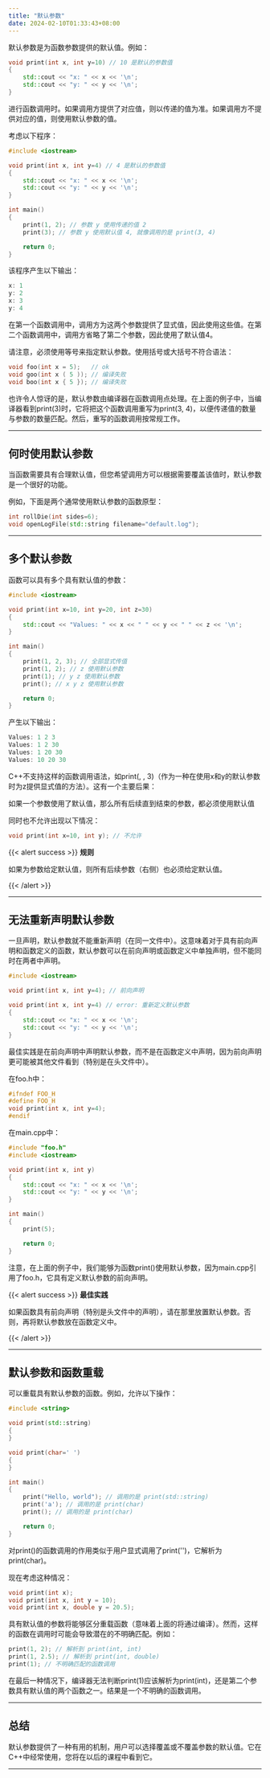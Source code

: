 ```yaml
---
title: "默认参数"
date: 2024-02-10T01:33:43+08:00
---
```


默认参数是为函数参数提供的默认值。例如：

```C++
void print(int x, int y=10) // 10 是默认的参数值
{
    std::cout << "x: " << x << '\n';
    std::cout << "y: " << y << '\n';
}
```

进行函数调用时。如果调用方提供了对应值，则以传递的值为准。如果调用方不提供对应的值，则使用默认参数的值。

考虑以下程序：

```C++
#include <iostream>

void print(int x, int y=4) // 4 是默认的参数值
{
    std::cout << "x: " << x << '\n';
    std::cout << "y: " << y << '\n';
}

int main()
{
    print(1, 2); // 参数 y 使用传递的值 2
    print(3); // 参数 y 使用默认值 4, 就像调用的是 print(3, 4)

    return 0;
}
```

该程序产生以下输出：

```C++
x: 1
y: 2
x: 3
y: 4
```

在第一个函数调用中，调用方为这两个参数提供了显式值，因此使用这些值。在第二个函数调用中，调用方省略了第二个参数，因此使用了默认值4。

请注意，必须使用等号来指定默认参数。使用括号或大括号不符合语法：

```C++
void foo(int x = 5);   // ok
void goo(int x ( 5 )); // 编译失败
void boo(int x { 5 }); // 编译失败
```

也许令人惊讶的是，默认参数由编译器在函数调用点处理。在上面的例子中，当编译器看到print(3)时，它将把这个函数调用重写为print(3, 4)，以便传递值的数量与参数的数量匹配。然后，重写的函数调用按常规工作。

***
## 何时使用默认参数

当函数需要具有合理默认值，但您希望调用方可以根据需要覆盖该值时，默认参数是一个很好的功能。

例如，下面是两个通常使用默认参数的函数原型：

```C++
int rollDie(int sides=6);
void openLogFile(std::string filename="default.log");
```

***
## 多个默认参数

函数可以具有多个具有默认值的参数：

```C++
#include <iostream>

void print(int x=10, int y=20, int z=30)
{
    std::cout << "Values: " << x << " " << y << " " << z << '\n';
}

int main()
{
    print(1, 2, 3); // 全部显式传值
    print(1, 2); // z 使用默认参数
    print(1); // y z 使用默认参数
    print(); // x y z 使用默认参数

    return 0;
}
```

产生以下输出：

```C++
Values: 1 2 3
Values: 1 2 30
Values: 1 20 30
Values: 10 20 30
```

C++不支持这样的函数调用语法，如print(, , 3)（作为一种在使用x和y的默认参数时为z提供显式值的方法）。这有一个主要后果：

如果一个参数使用了默认值，那么所有后续直到结束的参数，都必须使用默认值

同时也不允许出现以下情况：

```C++
void print(int x=10, int y); // 不允许
```

{{< alert success >}}
**规则**

如果为参数给定默认值，则所有后续参数（右侧）也必须给定默认值。

{{< /alert >}}

***
## 无法重新声明默认参数

一旦声明，默认参数就不能重新声明（在同一文件中）。这意味着对于具有前向声明和函数定义的函数，默认参数可以在前向声明或函数定义中单独声明，但不能同时在两者中声明。

```C++
#include <iostream>

void print(int x, int y=4); // 前向声明

void print(int x, int y=4) // error: 重新定义默认参数
{
    std::cout << "x: " << x << '\n';
    std::cout << "y: " << y << '\n';
}
```

最佳实践是在前向声明中声明默认参数，而不是在函数定义中声明，因为前向声明更可能被其他文件看到（特别是在头文件中）。

在foo.h中：

```C++
#ifndef FOO_H
#define FOO_H
void print(int x, int y=4);
#endif
```

在main.cpp中：

```C++
#include "foo.h"
#include <iostream>

void print(int x, int y)
{
    std::cout << "x: " << x << '\n';
    std::cout << "y: " << y << '\n';
}

int main()
{
    print(5);

    return 0;
}
```

注意，在上面的例子中，我们能够为函数print()使用默认参数，因为main.cpp引用了foo.h，它具有定义默认参数的前向声明。

{{< alert success >}}
**最佳实践**

如果函数具有前向声明（特别是头文件中的声明），请在那里放置默认参数。否则，再将默认参数放在函数定义中。

{{< /alert >}}

***
## 默认参数和函数重载

可以重载具有默认参数的函数。例如，允许以下操作：

```C++
#include <string>

void print(std::string)
{
}

void print(char=' ')
{
}

int main()
{
    print("Hello, world"); // 调用的是 print(std::string)
    print('a'); // 调用的是 print(char)
    print(); // 调用的是 print(char)

    return 0;
}
```

对print()的函数调用的作用类似于用户显式调用了print('')，它解析为print(char)。

现在考虑这种情况：

```C++
void print(int x);
void print(int x, int y = 10);
void print(int x, double y = 20.5);
```

具有默认值的参数将能够区分重载函数（意味着上面的将通过编译）。然而，这样的函数在调用时可能会导致潜在的不明确匹配。例如：

```C++
print(1, 2); // 解析到 print(int, int)
print(1, 2.5); // 解析到 print(int, double) 
print(1); // 不明确匹配的函数调用
```

在最后一种情况下，编译器无法判断print(1)应该解析为print(int)，还是第二个参数具有默认值的两个函数之一。结果是一个不明确的函数调用。

***
## 总结

默认参数提供了一种有用的机制，用户可以选择覆盖或不覆盖参数的默认值。它在C++中经常使用，您将在以后的课程中看到它。

***
